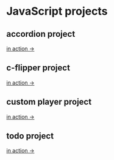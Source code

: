 # JavaScript projects

## accordion project

[in action →](https://viktishchenko.github.io/js-projects/accordion/)

## c-flipper project

[in action →](https://viktishchenko.github.io/js-projects/c-flipper/)

## custom player project

[in action →](https://viktishchenko.github.io/js-projects/player/)

## todo project

[in action →](https://viktishchenko.github.io/js-projects/todo/)
